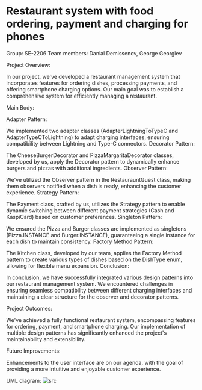 # Restaurant system with food ordering, payment and charging for phones
Group: SE-2206
Team members: Danial Demissenov, George Georgiev

Project Overview:

In our project, we've developed a restaurant management system that incorporates features for ordering dishes, processing payments, and offering smartphone charging options. Our main goal was to establish a comprehensive system for efficiently managing a restaurant.

Main Body:

Adapter Pattern:

We implemented two adapter classes (AdapterLightningToTypeC and AdapterTypeCToLightning) to adapt charging interfaces, ensuring compatibility between Lightning and Type-C connectors.
Decorator Pattern:

The CheeseBurgerDecorator and PizzaMargaritaDecorator classes, developed by us, apply the Decorator pattern to dynamically enhance burgers and pizzas with additional ingredients.
Observer Pattern:

We've utilized the Observer pattern in the RestaurauntGuest class, making them observers notified when a dish is ready, enhancing the customer experience.
Strategy Pattern:

The Payment class, crafted by us, utilizes the Strategy pattern to enable dynamic switching between different payment strategies (Cash and KaspiCard) based on customer preferences.
Singleton Pattern:

We ensured the Pizza and Burger classes are implemented as singletons (Pizza.INSTANCE and Burger.INSTANCE), guaranteeing a single instance for each dish to maintain consistency.
Factory Method Pattern:

The Kitchen class, developed by our team, applies the Factory Method pattern to create various types of dishes based on the DishType enum, allowing for flexible menu expansion.
Conclusion:

In conclusion, we have successfully integrated various design patterns into our restaurant management system. We encountered challenges in ensuring seamless compatibility between different charging interfaces and maintaining a clear structure for the observer and decorator patterns.

Project Outcomes:

We've achieved a fully functional restaurant system, encompassing features for ordering, payment, and smartphone charging.
Our implementation of multiple design patterns has significantly enhanced the project's maintainability and extensibility.

Future Improvements:

Enhancements to the user interface are on our agenda, with the goal of providing a more intuitive and enjoyable customer experience.

UML diagram:
![src](https://github.com/DemissenovDanial/Final/assets/123939899/ac7466e4-92e8-42d7-8b9e-339a9c0a1719)
